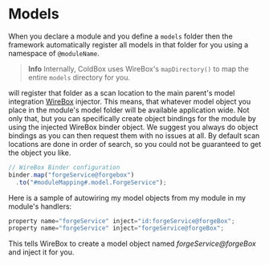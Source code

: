 # Models

When you declare a module and you define a `models` folder then the framework automatically register all models in that folder for you using a namespace of `@moduleName`.

> **Info** Internally, ColdBox uses WireBox's `mapDirectory()` to map the entire `models` directory for you.


will register that folder as a scan location to the main parent's model integration [WireBox](http://wiki.coldbox.org/wiki/WireBox.cfm) injector. This means, that whatever model object you place in the module's model folder will be available application wide. Not only that, but you can specifically create object bindings for the module by using the injected WireBox binder object. We suggest you always do object bindings as you can then request them with no issues at all. By default scan locations are done in order of search, so you could not be guaranteed to get the object you like.


```js
// WireBox Binder configuration
binder.map("forgeService@forgebox")
  .to("#moduleMapping#.model.ForgeService");
```

Here is a sample of autowiring my model objects from my module in my module's handlers:

```js
property name="forgeService" inject="id:forgeService@forgeBox";
property name="forgeService" inject="forgeService@forgeBox";
```

This tells WireBox to create a model object named *forgeService@forgeBox* and inject it for you.